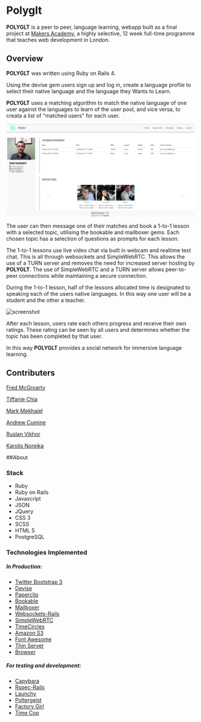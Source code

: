 # Polyglt

**POLYGLT** is a peer to peer, language learning, webapp built as a final project at [Makers Academy](http://www.makersacademy.com), a highly selective, 12 week full-time programme that teaches web development in London.

## Overview

**POLYGLT** was written using Ruby on Rails 4. 

Using the devise gem users sign up and log in, create a language profile to select their native language and the language they Wants to Learn.

**POLYGLT** uses a matching algorithm to match the native language of one user against the languages to learn of the user pool, and vice versa, to creata a list of "matched users" for each user.

![screenshot](app/assets/images/polyglt_screenshot.png)


The user can then message one of their matches and book a 1-to-1 lesson with a selected topic, utilising the bookable and mailboxer gems. Each chosen topic has a selection of questions as prompts for each lesson.

The 1-to-1 lessons use live video chat via built in webcam and realtime text chat. This is all through websockets and SimpleWebRTC. This allows the use of a TURN server and removes the need for increased server hosting by **POLYGLT**. The use of SimpleWebRTC and a TURN server allows peer-to-peer connections while maintaining a secure connection.

During the 1-to-1 lesson, half of the lessons allocated time is designated to speaking each of the users native languages. In this way one user will be a student and the other a teacher. 

![screenshot](app/public/web_rtc.png)

After each lesson, users rate each others progress and receive their own ratings. These rating can be seen by all users and determines whether the topic has been completed by that user.

In this way **POLYGLT** provides a social network for immersive language learning.


## Contributers

[Fred McGroarty](https://github.com/fredmcgroarty)

[Tiffanie Chia](https://github.com/tiffaniechia)

[Mark Mekhaiel](https://github.com/MarkMekhaiel)

[Andrew Cumine](https://github.com/ajcumine)

[Ruslan Vikhor](https://github.com/RuslanVikhor)

[Karolis Noreika](https://github.com/KanoTheDev)

##About

### Stack
* Ruby
* Ruby on Rails
* Javascript
* JSON
* JQuery
* CSS 3
* SCSS
* HTML 5
* PostgreSQL

### Technologies Implemented
##### In Production:

* [Twitter Bootstrap 3](https://github.com/twbs/bootstrap-sass)
* [Devise](https://github.com/plataformatec/devise)
* [Paperclip](https://github.com/thoughtbot/paperclip)
* [Bookable](https://github.com/kunks001/bookable)
* [Mailboxer](https://github.com/mailboxer/mailboxer)
* [Websockets-Rails](https://github.com/websocket-rails/websocket-rails)
* [SimpleWebRTC](http://simplewebrtc.com/)
* [TimeCircles](https://github.com/wimbarelds/TimeCircles)
* [Amazon S3](http://aws.amazon.com/s3/)
* [Font Awesome](http://fortawesome.github.io/Font-Awesome/)
* [Thin Server](https://github.com/macournoyer/thin/)
* [Browser](https://github.com/fnando/browser)


##### For testing and development:

* [Capybara](https://github.com/jnicklas/capybara)
* [Rspec-Rails](https://github.com/rspec/rspec-rails)
* [Launchy](https://github.com/copiousfreetime/launchy)
* [Poltergeist](https://github.com/teampoltergeist/poltergeist)
* [Factory Girl](https://github.com/thoughtbot/factory_girl)
* [Time Cop](https://github.com/travisjeffery/timecop)
